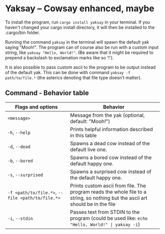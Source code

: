 # Yaksay &ndash; Cowsay enhanced, maybe

To install the program, run `cargo install yaksay` in your terminal. If you haven't changed your cargo install directory, it will then be installed to the .cargo/bin folder.

Running the command `yaksay` in the terminal will spawn the default yak saying "Mooh!". The program can of course also be run with a custom input string, like `yaksay "Hello, World!"`. (Be aware that it might be required to prepend a backslash to exclamation marks like so '\!').

It is also possible to pass custom ascii to the program to be output instead of the default yak. This can be done with command `yaksay -f path/to/file.*` (the asterics denoting that file type doesn't matter).

## Command - Behavior table

| Flags and options                                | Behavior                                                                                                                        |
|--------------------------------------------------|---------------------------------------------------------------------------------------------------------------------------------|
| `<message>`                                      | Message from the yak (optional, default: "Mooh!")                                                                               |
| `-h`, `--help`                                   | Prints helpful information described in this table                                                                              |
| `-d`, `--dead`                                   | Spawns a dead cow instead of the default live one.                                                                              |
| `-b`, `--bored`                                  | Spawns a bored cow instead of the default happy one.                                                                            |
| `-s`, `--surprised`                              | Spawns a surprised cow instead of the default happy one.                                                                        |
| `-f <path/to/file.*>`, `--file <path/to/file.*>` | Prints custom ascii from file. The program reads the whole file to a string, so nothing but the ascii art should be in the file |
| `-i`, `--stdin`                                  | Passes text from STDIN to the program (could be used like: `echo "Hello, World!" \| yaksay -i`)                                 |
